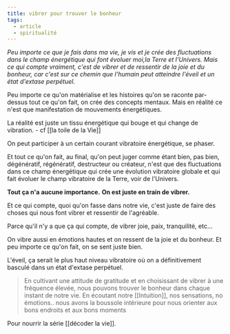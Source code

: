 ```yaml
---
title: vibrer pour trouver le bonheur
tags:
  - article
  - spiritualité
---
```

*Peu importe ce que je fais dans ma vie, je vis et je crée des fluctuations dans le champ énergétique qui font évoluer moi,la Terre et l'Univers. Mais ce qui compte vraiment, c'est de vibrer et de ressentir de la joie et du bonheur, car c'est sur ce chemin que l'humain peut atteindre l'éveil et un état d'extase perpétuel.*

Peu importe ce qu'on matérialise et les histoires qu'on se raconte par-dessus tout ce qu'on fait, on crée des concepts mentaux.
Mais en réalité ce n'est que manifestation de mouvements énergétiques.

La réalité est juste un tissu énergétique qui bouge et qui change de vibration. - cf [[la toile de la Vie]]

On peut participer à un certain courant vibratoire énergétique, se phaser.

Et tout ce qu'on fait, au final, qu'on peut juger comme étant bien, pas bien, dégénératif, régénératif, destructeur ou créateur, n'est que des fluctuations dans ce champ énergétique qui crée une évolution vibratoire globale et qui fait évoluer le champ vibratoire de la Terre, voir de l'Univers.

**Tout ça n'a aucune importance.**
**On est juste en train de vibrer.**

Et ce qui compte, quoi qu'on fasse dans notre vie, c'est juste de faire des choses qui nous font vibrer et ressentir de l'agréable.

Parce qu'il n'y a que ça qui compte, de vibrer joie, paix, tranquilité, etc...

On vibre aussi en émotions hautes et on ressent de la joie et du bonheur.
Et peu importe ce qu'on fait, on se sent juste bien.

L'éveil, ça serait le plus haut niveau vibratoire où on a définitivement basculé dans un état d'extase perpétuel.

> En cultivant une attitude de gratitude et en choisissant de vibrer à une fréquence élevée, nous pouvons trouver le bonheur dans chaque instant de notre vie.
> En écoutant notre [[Intuition]], nos sensations, no émotions.. nous avons la boussole intérieure pour nous orienter aux bons endroits et aux bons moments


Pour nourrir la série [[décoder la vie]].